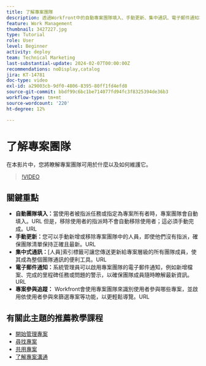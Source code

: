 ```yaml
---
title: 了解專案團隊
description: 透過Workfront中的自動專案團隊填入、手動更新、集中通訊、電子郵件通知和追蹤專案參與來有效管理專案團隊，以簡化共同作業。
feature: Work Management
thumbnail: 3427227.jpg
type: Tutorial
role: User
level: Beginner
activity: deploy
team: Technical Marketing
last-substantial-update: 2024-02-07T00:00:00Z
recommendations: noDisplay,catalog
jira: KT-14781
doc-type: video
exl-id: a29003cb-9df0-4806-8395-80ff1fd4efd8
source-git-commit: bbdf99c6bc1be714077fd94fc3f8325394de36b3
workflow-type: tm+mt
source-wordcount: '220'
ht-degree: 12%

---
```


# 了解專案團隊

在本影片中，您將瞭解專案團隊可用於什麼以及如何維護它。

>[!VIDEO](https://video.tv.adobe.com/v/3427227/?quality=12&learn=on&enablevpops=1)

## 關鍵重點

* **自動團隊填入：**&#x200B;當使用者被指派任務或指定為專案所有者時，專案團隊會自動填入。&#x200B;URL 但是，移除使用者的指派時不會自動移除使用者；這必須手動完成。&#x200B;URL
* **手動更新：**&#x200B;您可以手動新增或移除專案團隊中的人員，即使他們沒有指派，確保團隊清單保持正確且最新。&#x200B;URL
* **集中式通訊：**&#x200B;[人員]索引標籤可讓您傳送更新給專案層級的所有團隊成員，使其成為整個團隊通訊的便利工具。&#x200B;URL
* **電子郵件通知：**&#x200B;系統管理員可以啟用專案團隊的電子郵件通知，例如新增檔案、完成的里程碑任務或問題的警示，以確保團隊成員隨時瞭解最新資訊。&#x200B;URL
* **專案參與追蹤：** Workfront會使用專案團隊來識別使用者參與哪些專案，並啟用依使用者參與來篩選專案等功能，以更輕鬆導覽。&#x200B;URL

## 有關此主題的推薦教學課程

* [開始管理專案](/help/manage-work/projects/getting-started-manage-a-project.md)
* [尋找專案](/help/manage-work/projects/find-projects.md)
* [共用專案](/help/manage-work/projects/share-a-project.md)
* [了解專案溝通](/help/manage-work/projects/understand-project-communication.md)
